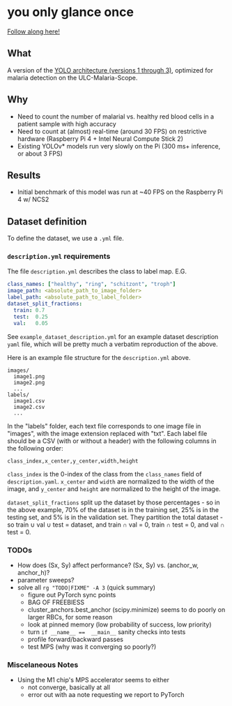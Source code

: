 # you only glance once

[Follow along here!](https://wandb.ai/bioengineering/yogo)

## What

A version of the [YOLO architecture (versions 1 through 3)](https://pjreddie.com/darknet/yolo/), optimized for malaria detection on the ULC-Malaria-Scope.

## Why

- Need to count the number of malarial vs. healthy red blood cells in a patient sample with high accuracy
- Need to count at (almost) real-time (around 30 FPS) on restrictive hardware (Raspberry Pi 4 + Intel Neural Compute Stick 2)
- Existing YOLOv\* models run very slowly on the Pi (300 ms+ inference, or about 3 FPS)

## Results

- Initial benchmark of this model was run at ~40 FPS on the Raspberry Pi 4 w/ NCS2

## Dataset definition

To define the dataset, we use a `.yml` file.

### `description.yml` requirements

The file `description.yml` describes the class to label map. E.G.

```yaml
class_names: ["healthy", "ring", "schitzont", "troph"]
image_path: <absolute_path_to_image_folder>
label_path: <absolute_path_to_label_folder>
dataset_split_fractions:
  train: 0.7
  test:  0.25
  val:   0.05
```

See `example_dataset_description.yml` for an example dataset description `yaml` file, which will be pretty much a verbatim reproduction of the above.

Here is an example file structure for the `description.yml` above.

    images/
      image1.png
      image2.png
      ...
    labels/
      image1.csv
      image2.csv
      ...

In the "labels" folder, each text file corresponds to one image file in "images", with the image extension replaced with "txt". Each label file should be a CSV (with or without a header) with the following columns in the following order:

  `class_index,x_center,y_center,width,height`

`class_index` is the 0-index of the class from the `class_names` field of `description.yaml`. `x_center` and `width` are normalized to the width of the image, and `y_center` and `height` are normalized to the height of the image.

 `dataset_split_fractions` split up the dataset by those percentages - so in the above example, 70% of the dataset is in the training set, 25% is in the testing set, and 5% is in the validation set. They partition the total dataset - so train ∪ val ∪ test = dataset, and train ∩ val = 0, train ∩ test = 0, and val ∩ test = 0.

### TODOs

- How does (Sx, Sy) affect performance? (Sx, Sy) vs. (anchor\_w, anchor\_h)?
- parameter sweeps?
- solve all `rg "TODO|FIXME" -A 3` (quick summary)
  - figure out PyTorch sync points
  - BAG OF FREEBIESS
  - cluster_anchors.best_anchor (scipy.minimize) seems to do poorly on larger RBCs, for some reason
  - look at pinned memory (low probability of success, low priority)
  - turn `if __name__ ==  __main__` sanity checks into tests
  - profile forward/backward passes
  - test MPS (why was it converging so poorly?)

### Miscelaneous Notes

- Using the M1 chip's MPS accelerator seems to either
  - not converge, basically at all
  - error out with aa note requesting we report to PyTorch
